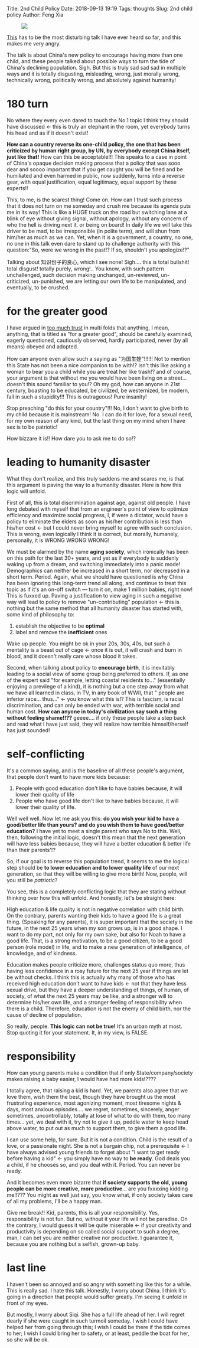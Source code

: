 Title: 2nd Child Policy
Date: 2018-09-13 19:19
Tags: thoughts
Slug: 2nd child policy
Author: Feng Xia

<figure class="col s12">
  <img src="/images/china%20birth%20rate.png"/>
</figure>

[This][1] has to be the most disturbing talk I have ever heard so far, and
this makes me very angry.

The talk is about China's new policy to encourage having more than one
child, and these people talked about possible ways to turn the tide of
China's declining population.  Sigh. But this is truly sad sad sad in
multiple ways  and it is  totally disgusting, misleading,  wrong, just
morally wrong,  technically wrong,  politically wrong,  and absolutely
against humanity!

# 180 turn

No where they every even dared to touch the No.1 topic I think they
should have discussed &larr; this is truly an elephant in the room,
yet everybody turns his head and as if it doesn't exist!

**How can a country reverse its one-child policy, the one that has been
criticized by human right group, by UN, by everybody except China
itself, just like that!** How can this be acceptable!!! This speaks to
a case in point of China's opaque decision making process that a
policy that was sooo dear and soooo important that if you get caught
you will be fined and be humiliated and even harmed in public, now
suddenly, turns into a reverse gear, with equal justification, equal
legitimacy, equal support by these experts!! 

This, to me, is the scarest thing! Come on. How can I trust such
process that it does not turn on me someday and crush me because its
agenda puts me in its way! This is like a HUGE truck on the road but
switching lane at a blink of eye without giving signal, without
apology, without any concern of who the hell is driving next it, or
being on board! In daily life we will take this driver to be mad, to
be irresponsible (in polite term), and will shun from him/her as much
as we can. Yet, when it is a government, a country, no one, no one in
this talk even dare to stand up to challenge authority with this
question:"So, were we wrong in the past!? If so, shouldn't you
apologize!?"

Talking about 知识份子的良心, which I see none! Sigh.... this is total
bullshit! total disgust! totally purely, wrong!.. You know, with such
pattern unchallenged, such decision making unchanged, un-reviewed,
un-criticized, un-punished, we are letting our own life to be
manipulated, and eventually, to be crushed.

# for the greater good

I have argued in [too much trust][2] in multi folds that anything, I
mean, anything, that is titled as "for a greater good", should be
carefully examined, eagerly questioned, cautiously observed, hardly
participated, never (by all means) obeyed and adopted.

How can anyone even allow such a saying as "为国生娃"!!!!!! Not to
mention this State has not been a nice companion to be with!? Isn't
this like asking a woman to bear you a child while you are treat her
like trash!? and of course, your argument is that without me you would
have been living on a street... doesn't this sound familiar to you!?
Oh my god, how can anyone in 21st century, boasting to be educated, be
civilized, be westernized, be modern, fall in such a stupidity!!! This
is outrageous! Pure insanity!

Stop preaching "do this for your country"!!! No, I don't want to give
birth to my child because it is mainstream! No. I can do it for love,
for a sexual need, for my own reason of any kind, but the last thing
on my mind when I have sex is to be patriotic!

How bizzare it is!! How dare you to ask me to do so!?

# leading to humanity disaster

What they don't realize, and this truly saddens me and scares me, is
that this argument is paving the way to a humanity disaster. Here is
how this logic will unfold.

First of all, this is total discrimination against age, against old
people. I have long debated with myself that from an engineer's point
of view to optimize efficiency and maximize social progress, I, if
were a dictator, would have a policy to eliminate the elders as soon
as his/her contribution is less than his/her cost &larr; but I could
never bring myself to agree with such conclusion. This is wrong, even
logically I think it is correct, but morally, humanely, personally, it
is WRONG WRONG WRONG! 

We must be alarmed by the name **aging society**, which ironically has
been on this path for the last 30+ years, and yet as if everybody is
suddenly waking up from a dream, and switching immediately into a
panic mode! Demographics can neither be increased in a short term, nor
decreased in a short term. Period. Again, what we should have
questioned is why China has been ignoring this long-term trend all
along, and continue to treat this topic as if it's an on-off switch
&mdash; turn it on, make 1 million babies, right now! This is fuxxed
up. Paving a justification to view aging in such a negative way will
lead to policy to remove "un-contributing" population &larr; this is
nothing but the same method that all humanity disaster has started
with, some kind of philosophy to:

1. establish the objective to be **optimal**
2. label and remove the **inefficient** ones

Wake up people. You might be ok in your 20s, 30s, 40s, but such a
mentality is a beast out of cage &larr; once it is out, it will crash
and burn in blood, and it doesn't really care whose blood it takes.

Second, when talking about policy to **encourage birth**, it is
inevitably leading to a social view of some group being preferred to
others. If, as one of the expert said "for example, letting coastal
residents to..." (essentially enjoying a previlege of a kind), it is
nothing but a one step away from what we have all learned in class, in
TV, in any book of WWII, that "<blank> people are inferior
race... thus..." &larr; you know what this is!? This is fascism, is
racial discrimination, and can only be ended with war, with terrible
social and human cost. **How can anyone in today's civilization say
such a thing without feeling shame!!??** geeee.... if only these
people take a step back and read what I have just said, they will
realize how terrible himself/herself has just sounded!

# self-conflicting

It's a common saying, and is the baseline of all these people's
argument, that people don't want to have more kids because:

1. People with good education don't like to have babies because, it
   will lower their quality of life
2. People who have good life don't like to have babies because, it will
   lower their quality of life.

Well well well. Now let me ask you this: **do you wish your kid to
have a good/better life than yours? and do you wish them to have
good/better education?** I have yet to meet a single parent who says
No to this. Well, then, following the initial logic, doesn't this mean
that the next generation will have less babies because, they will have
a better education & better life than their parents'!?

So, if our goal is to reverse this population trend, it seems to me
the logical step should be **to lower education and to lower quality
life** of our next generation, so that they will be willing to give more
birth! Now, people, will you still be _patriotic_?

You see, this is a completely conflicting logic that they are stating
without thinking over how this will unfold. And honestly, let's be
straight here:

High education & life quality is not in negative correlation with
child birth. On the contrary, parents wanting their kids to have a
good life is a great thing. (Speaking for any parents), it is super
important that the society in the future, in the next 25 years when my
son grows up, is in a good shape. I want to do my part, not only for
my own sake, but also for Noah to have a good life. That, is a strong
motivation, to be a good citizen, to be a good person (role model) in
life, and to make a new generation of intelligence, of knowledge, and
of kindness. 

Education makes people criticize more, challenges status quo more,
thus having less confidence in a rosy future for the next 25 year if
things are let be without checks. I think this is actually why many of
those who has received high education don't want to have kids &larr;
not that they have less sexual drive, but they have a deeper
understanding of things, of human, of society, of what the next 25
years may be like, and a stronger will to determine his/her own life,
and a stronger feeling of responsibility when there is a
child. Therefore, education is not the enemy of child birth, nor the
cause of decline of population.


So really, people. **This logic can not be true!** It's an urban
myth at most. Stop quoting it for your statement. It, in my view, is
FALSE.

# responsibility

How can young parents make a condition that if only
State/company/society makes raising a baby easier, I would have had
more kids!???? 

I totally agree, that raising a kid is hard. Yet, we parents also
agree that we love them, wish them the best, though they have brought
us the most frustrating experience, most agonizing moment, most
tiresome nights & days, most anxious episodes.... we regret,
sometimes, sincerely, anger sometimes, uncontrollably, totally at lose
of what to do with them, too many times... yet, we deal with it, try
not to give it up, peddle water to keep head above water, to put out
as much to support them, to give them a good life.

I can use some help, for sure. But it is not a condition. Child is the
result of a love, or a passionate night. She is not a bargain chip,
not a prerequisite &larr; I have always advised young friends to
forget about "I want to get ready before having a kid" &larr; you
simply have no way to **be ready**. God deals you a child, if he
chooses so, and you deal with it. Period. You can never be ready. 

And it becomes even more bizarre that **if society supports the old,
young people can be more creative, more productive**... are you
fxxxxing kidding me!!??? You might as well just say, you know what, if
only society takes care of all my problems, I'll be a happy man.

Give me break!! Kid, parents, this is all your responsibility. Yes,
responsibility is not fun. But no, without it your life will not be
paradise. On the contrary, I would guess it will be quite miserable
&larr; if your creativity and productivity is depending on so called
social support to such a degree, man, I can bet you are neither
creative nor productive. I guarantee it, because you are nothing but a
selfish, grown-up baby.

# last line

I haven't been so annoyed and so angry with something like this for a
while. This is really sad. I hate this talk. Honestly, I worry about
China. I think it's going in a direction that people would suffer
greatly. I'm seeing it unfold in front of my eyes.

But mostly, I worry about Siqi. She has a full life ahead of her. I
will regret dearly if she were caught in such turmoil someday. I wish
I could have helped her from going through this; I wish I could be
there if the tide comes to her; I wish I could bring her to safety, or
at least, peddle the boat for her, so she will be ok.


[1]: https://www.youtube.com/watch?v=iL5PnFojoj8
[2]: {filename}/thoughts/too%20much%20trust.md
